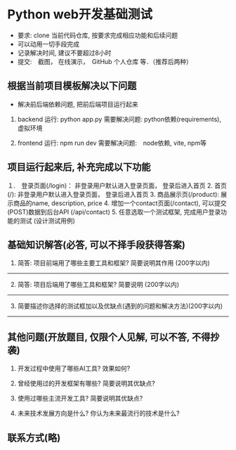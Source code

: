 # Python web开发基础测试
* 要求:  clone 当前代码仓库, 按要求完成相应功能和后续问题
* 可以动用一切手段完成
* 记录解决时间, 建议不要超过8小时
* 提交:　截图， 在线演示，　GitHub 个人仓库 等．（推荐后两种）

##  根据当前项目模板解决以下问题

*  解决前后端依赖问题, 把前后端项目运行起来

1. backend
运行: python app.py
需要解决问题:  python依赖(requirements), 虚拟环境


2. frontend
运行: npm run dev
需要解决问题:　node依赖, vite, npm等

## 项目运行起来后, 补充完成以下功能

１.　登录页面(/login)： 非登录用户默认进入登录页面， 登录后进入首页
2. 首页 (/):  非登录用户默认进入登录页面， 登录后进入首页
3. 商品展示页(/product): 展示商品的name, description, price
4. 增加一个contact页面(/contact), 可以提交(POST)数据到后台API (/api/contact)
5. 任意选取一个测试框架, 完成用户登录功能的测试 (设计测试用例)

## 基础知识解答(必答, 可以不择手段获得答案)
1. 简答: 项目前端用了哪些主要工具和框架? 简要说明其作用 (200字以内)

__________________________________________________________
2. 简答: 项目后端用了哪些工具和框架? 简要说明 (200字以内)

__________________________________________________________
3. 简要描述你选择的测试框加以及优缺点(遇到的问题和解决方法)(200字以内)

___________________________________________________________


## 其他问题(开放题目,  仅限个人见解, 可以不答, 不得抄袭)

1. 开发过程中使用了哪些AI工具? 效果如何?


2. 曾经使用过的开发框架有哪些? 简要说明其优缺点?


3. 使用过哪些主流开发工具? 简要说明其优缺点?


4. 未来技术发展方向是什么? 你认为未来最流行的技术是什么?




## 联系方式(略)




